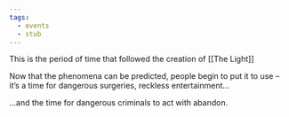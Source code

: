 ```yaml
---
tags:
  - events
  - stub
---
```

This is the period of time that followed the creation of [[The Light]]

Now that the phenomena can be predicted, people begin to put it to use – it’s a time for dangerous surgeries, reckless entertainment...

...and the time for dangerous criminals to act with abandon.
